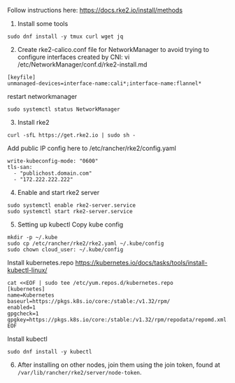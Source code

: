 Follow instructions here: https://docs.rke2.io/install/methods

1. Install some tools
```
sudo dnf install -y tmux curl wget jq
```

2. Create rke2-calico.conf file for NetworkManager to avoid trying to configure interfaces created by CNI:
vi /etc/NetworkManager/conf.d/rke2-install.md
```
[keyfile]
unmanaged-devices=interface-name:cali*;interface-name:flannel*
```

restart networkmanager
```
sudo systemctl status NetworkManager
```

3. Install rke2
```
curl -sfL https://get.rke2.io | sudo sh -
```

Add public IP config here to /etc/rancher/rke2/config.yaml
```
write-kubeconfig-mode: "0600"
tls-san:
  - "publichost.domain.com"
  - "172.222.222.222"
```

4. Enable and start rke2 server
```
sudo systemctl enable rke2-server.service
sudo systemctl start rke2-server.service
```

5. Setting up kubectl
Copy kube config
```
mkdir -p ~/.kube
sudo cp /etc/rancher/rke2/rke2.yaml ~/.kube/config
sudo chown cloud_user: ~/.kube/config
```

Install kubernetes.repo
https://kubernetes.io/docs/tasks/tools/install-kubectl-linux/
```
cat <<EOF | sudo tee /etc/yum.repos.d/kubernetes.repo
[kubernetes]
name=Kubernetes
baseurl=https://pkgs.k8s.io/core:/stable:/v1.32/rpm/
enabled=1
gpgcheck=1
gpgkey=https://pkgs.k8s.io/core:/stable:/v1.32/rpm/repodata/repomd.xml.key
EOF
```
Install kubectl
```
sudo dnf install -y kubectl
```

6. After installing on other nodes, join them using the join token, found at `/var/lib/rancher/rke2/server/node-token`.







